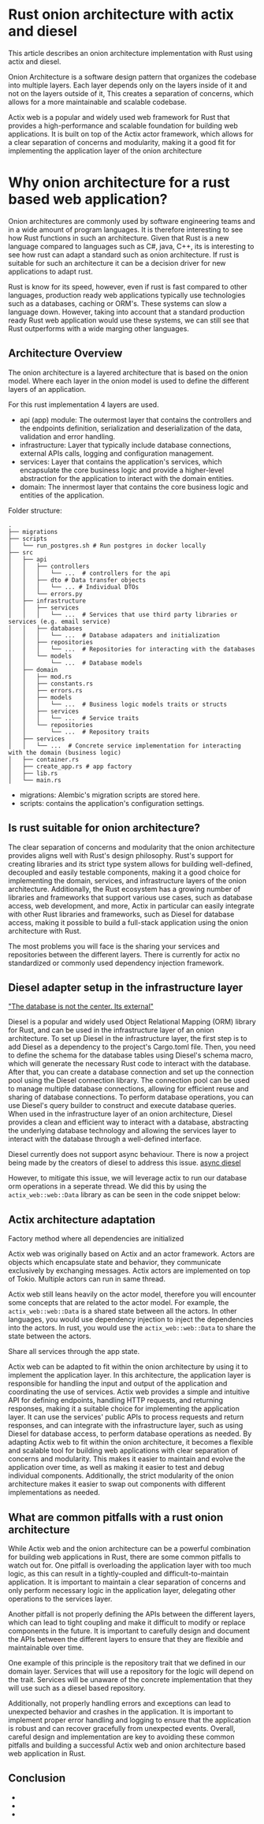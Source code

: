 # Rust onion architecture with actix and diesel

This article describes an onion architecture implementation with Rust using 
actix and diesel. 

Onion Architecture is a software design pattern that organizes the codebase into 
multiple layers. Each layer depends only on the layers inside of it and not on the layers outside of it,
This creates a separation of concerns, which allows for a more maintainable and scalable codebase.

Actix web is a popular and widely used web framework for Rust that provides a high-performance 
and scalable foundation for building web applications. It is built on top of the 
Actix actor framework, which allows for a clear separation of concerns and 
modularity, making it a good fit for implementing the application layer of the onion architecture

# Why onion architecture for a rust based web application?
Onion architectures are commonly used by software engineering teams and in a wide amount of program languages. 
It is therefore interesting to see how Rust functions in such an architecture. 
Given that Rust is a new language compared to languages such as C#, java, C++, its is interesting to see how rust can 
adapt a standard such as onion architecture. If rust is suitable for such an architecture it can be a decision driver for 
new applications to adapt rust. 

Rust is know for its speed, however, even if rust is fast compared to other languages, production ready web applications 
typically use technologies such as a databases, caching or ORM's. These systems can slow a language down. However, taking into account
that a standard production ready Rust web application would use these systems, we can still see that 
Rust outperforms with a wide marging other languages.

## Architecture Overview
The onion architecture is a layered architecture that is based on the onion model. 
Where each layer in the onion model is used to define the different layers of an application.

For this rust implementation 4 layers are used. 
* api (app) module: The outermost layer that contains the controllers and the endpoints definition, serialization and deserialization of the data, validation and error handling.
* infrastructure: Layer that typically include database connections, external APIs calls, logging and configuration management.
* services: Layer that contains the application's services, which encapsulate the core business logic and provide a higher-level abstraction for the application to interact with the domain entities.
* domain: The innermost layer that contains the core business logic and entities of the application.


Folder structure:
```
.
├── migrations
├── scripts
│   └── run_postgres.sh # Run postgres in docker locally
├── src
│   ├── api
│   │   ├── controllers
│   │   │   └── ...  # controllers for the api
│   │   ├── dto # Data transfer objects  
│   │   │   └── ... # Individual DTOs
│   │   └── errors.py
│   ├── infrastructure
│   │   ├── services
│   │   │   └── ...  # Services that use third party libraries or services (e.g. email service)
│   │   ├── databases
│   │   │   └── ...  # Database adapaters and initialization
│   │   ├── repositories
│   │   │   └── ...  # Repositories for interacting with the databases
│   │   └── models
│   │       └── ...  # Database models
│   ├── domain
│   │   ├── mod.rs
│   │   ├── constants.rs
│   │   ├── errors.rs
│   │   ├── models
│   │   │   └── ...  # Business logic models traits or structs
│   │   ├── services
│   │   │   └── ...  # Service traits
│   │   └── repositories
│   │       └── ...  # Repository traits 
│   ├── services
│   │   └── ...  # Concrete service implementation for interacting with the domain (business logic)
│   ├── container.rs
│   ├── create_app.rs # app factory 
│   ├── lib.rs 
│   └── main.rs
```

* migrations: Alembic's migration scripts are stored here.
* scripts: contains the application's configuration settings.

## Is rust suitable for onion architecture?
The clear separation of concerns and modularity that the onion architecture 
provides aligns well with Rust's design philosophy. Rust's support for 
creating libraries and its strict type system allows for building well-defined,
decoupled and easily testable components, making it a good choice for 
implementing the domain, services, and infrastructure layers of the
onion architecture. Additionally, the Rust ecosystem has a growing number
of libraries and frameworks that support various use cases, such as database 
access, web development, and more, Actix in particular can easily integrate 
with other Rust libraries and frameworks, such as Diesel for database access, 
making it possible to build a full-stack application using the onion architecture with Rust.

The most problems you will face is the sharing your services 
and repositories between the different layers. There is currently for actix no
standardized or commonly used dependency injection framework. 


## Diesel adapter setup in the infrastructure layer
["The database is not the center. Its external"][onion-architecture]

Diesel is a popular and widely used Object Relational Mapping (ORM) 
library for Rust, and can be used in the infrastructure layer of an 
onion architecture. To set up Diesel in the infrastructure layer, the first 
step is to add Diesel as a dependency to the project's Cargo.toml file. Then, 
you need to define the schema for the database tables using Diesel's schema 
macro, which will generate the necessary Rust code to interact with the 
database. After that, you can create a database connection and set up the 
connection pool using the Diesel connection library. The connection pool 
can be used to manage multiple database connections, allowing for efficient 
reuse and sharing of database connections. To perform database operations, 
you can use Diesel's query builder to construct and execute database queries. 
When used in the infrastructure layer of an onion architecture, Diesel provides 
a clean and efficient way to interact with a database, abstracting the 
underlying database technology and allowing the services layer to interact 
with the database through a well-defined interface.

Diesel currently does not support async behaviour. There is now a project being made by
the creators of diesel to address this issue. [async diesel]()

However, to mitigate this issue, we will leverage actix to run our database orm operations in 
a seperate thread. We did this by using the `actix_web::web::Data` library as can be seen in the 
code snippet below: 



## Actix architecture adaptation
Factory method where all dependencies are initialized

Actix web was originally based on Actix and an actor framework. 
Actors are objects which encapsulate state and behavior, they communicate exclusively by exchanging messages. Actix actors are implemented on top of Tokio. Multiple actors can run in same thread.

Actix web still leans heavily on the actor model, therefore you will encounter some concepts that are related to the actor model. 
For example, the `actix_web::web::Data` is a shared state between all the actors.
In other languages, you would use dependency injection to inject the dependencies into the actors. In rust, you would use the `actix_web::web::Data` to share the state between the actors.

Share all services through the app state.

Actix web can be adapted to fit within the onion architecture by using it to 
implement the application layer. In this architecture, the application layer 
is responsible for handling the input and output of the application and 
coordinating the use of services. Actix web provides a simple and intuitive
API for defining endpoints, handling HTTP requests, and returning responses, 
making it a suitable choice for implementing the application layer. It can use 
the services' public APIs to process requests and return responses, and can 
integrate with the infrastructure layer, such as using Diesel for database
access, to perform database operations as needed. By adapting Actix web to 
fit within the onion architecture, it becomes a flexible and scalable tool 
for building web applications with clear separation of concerns and modularity. 
This makes it easier to maintain and evolve the application over time, as well 
as making it easier to test and debug individual components. Additionally, the 
strict modularity of the onion architecture makes it easier to swap out 
components with different implementations as needed.


## What are common pitfalls with a rust onion architecture
While Actix web and the onion architecture can be a powerful combination 
for building web applications in Rust, there are some common pitfalls to 
watch out for. One pitfall is overloading the application layer with too 
much logic, as this can result in a tightly-coupled and difficult-to-maintain 
application. It is important to maintain a clear separation of concerns 
and only perform necessary logic in the application layer, delegating other 
operations to the services layer. 

Another pitfall is not properly defining the APIs between the different layers, 
which can lead to tight coupling and make it difficult to modify or replace components in the future. 
It is important to carefully design and document the APIs between the different 
layers to ensure that they are flexible and maintainable over time. 

One example of this principle is the repository trait that we defined in our 
domain layer. Services that will use a repository for the logic will depend on 
the trait. Services will be unaware of the concrete implementation that they will use such as a diesel 
based repository. 

Additionally, not properly handling errors and exceptions can lead to 
unexpected behavior and crashes in the application. It is important to 
implement proper error handling and logging to ensure that the application 
is robust and can recover gracefully from unexpected events. Overall, careful 
design and implementation are key to avoiding these common pitfalls and 
building a successful Actix web and onion architecture based web application 
in Rust.

## Conclusion
- [clean-architecture]: https://blog.cleancoder.com/uncle-bob/2012/08/13/the-clean-architecture.html
- [hexagonal-architecture]: https://en.wikipedia.org/wiki/Hexagonal_architecture_(software)
- [onion-architecture]: https://jeffreypalermo.com/2008/07/the-onion-architecture-part-1/